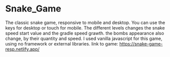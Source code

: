 # Snake_Game
The classic snake game, responsive to mobile and desktop. 
You can use the keys for desktop or touch for mobile.
The different levels changes the snake speed start value and the gradle speed grawth. the bombs appearance also change, by their quantity and speed. 
I used vanilla javascript for this game, using no framework or external libraries.
link to game:
https://snake-game-resp.netlify.app/
